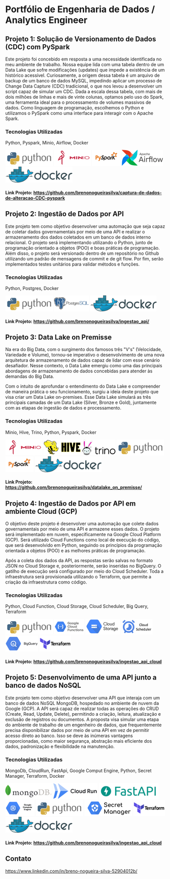 # Portfólio de Engenharia de Dados / Analytics Engineer

## Projeto 1: Solução de Versionamento de Dados (CDC) com PySpark
Este projeto foi concebido em resposta a uma necessidade identificada no meu ambiente de trabalho. Nossa equipe lida com uma tabela dentro de um Data Lake que sofre modificações (updates) que impede a existência de um histórico acessível. Curiosamente, a origem dessa tabela é um arquivo de backup de um banco de dados MySQL, impedindo aplicar um processo de Change Data Capture (CDC) tradicional, o que nos levou a desenvolver um script capaz de simular um CDC. Dada a escala dessa tabela, com mais de dois milhões de linhas e mais de vinte colunas, optamos pelo uso do Spark, uma ferramenta ideal para o processamento de volumes massivos de dados. Como linguagem de programação, escolhemos o Python e utilizamos o PySpark como uma interface para interagir com o Apache Spark.
### Tecnologias Utilizadas
  Python, Pyspark, Minio, Airflow, Docker
<p align="left">
<img src="/img/python-logo.png" alt="python" height="50" /> 
<img src="/img/minio-logo.webp" alt="minio" height="50" /> 
<img src="/img/pyspark.jpg" alt="pyspark" height="50"/> 
<img src="/img/AirflowLogo.png" alt="airflow" height="50"/> 
<img src="/img/docker-logo.png" alt="docker" height="50"/> 
</p>

#### Link Projeto: https://github.com/brenonogueirasilva/captura-de-dados-de-alteracao-CDC-pyspark


## Projeto 2: Ingestão de Dados por API
Este projeto tem como objetivo desenvolver uma automação que seja capaz de coletar dados governamentais por meio de uma API e realizar o armazenamento dos dados coletados em um banco de dados interno relacional. O projeto será implementando utilizando o Python, junto de programação orientado a objetos (POO) e boas práticas de programação. Além disso, o projeto será versionado dentro de um repositório no Github utilizando um padrão de mensagens de commit e de git flow. Por fim, serão implementados testes unitários para validar métodos e funções.
### Tecnologias Utilizadas
  Python, Postgres, Docker
<p align="left">
<img src="/img/python-logo.png" alt="python" height="50" /> 
<img src="/img/postgres-logo.png" alt="minio" height="50" /> 
<img src="/img/docker-logo.png" alt="docker" height="50"/> 
</p>

#### Link Projeto: https://github.com/brenonogueirasilva/ingestao_api/

## Projeto 3: Data Lake on Premisse

Na era do Big Data, com o surgimento dos famosos três "V's" (Velocidade, Variedade e Volume), tornou-se imperativo o desenvolvimento de uma nova arquitetura de armazenamento de dados capaz de lidar com esse cenário desafiador. Nesse contexto, o Data Lake emergiu como uma das principais abordagens de armazenamento de dados concebidas para atender às demandas do Big Data.

Com o intuito de aprofundar o entendimento do Data Lake e compreender de maneira prática o seu funcionamento, surgiu a ideia deste projeto que visa criar um Data Lake on-premises. Esse Data Lake simulará as três principais camadas de um Data Lake (Silver, Bronze e Gold), juntamente com as etapas de ingestão de dados e processamento.

### Tecnologias Utilizadas

  Minio, Hive, Trino, Python, Pyspark, Docker 
<p align="left">
<img src="/img/minio-logo.webp" alt="minio" height="50" /> 
<img src="/img/hive-logo.jpg" alt="hive" height="50" /> 
<img src="/img/trino-logo.png" alt="trino" height="50"/> 
<img src="/img/python-logo.png" alt="python" height="50"/> 
<img src="/img/pyspark.jpg" alt="pyspark" height="50"/> 
<img src="/img/docker-logo.png" alt="docker" height="50"/> 
</p>

#### Link Projeto: https://github.com/brenonogueirasilva/datalake_on_premisse/

## Projeto 4: Ingestão de Dados por API em ambiente Cloud (GCP)

O objetivo deste projeto é desenvolver uma automação que colete dados governamentais por meio de uma API e armazene esses dados. O projeto será implementado em nuvem, especificamente na Google Cloud Platform (GCP). Será utilizado Cloud Functions como local de execução do código, que será desenvolvido em Python, seguindo os princípios da programação orientada a objetos (POO) e as melhores práticas de programação.

Após a coleta dos dados da API, as respostas serão salvas no formato JSON no Cloud Storage e, posteriormente, serão inseridas no BigQuery. O gatilho de execução será configurado por meio do Cloud Scheduler. Toda a infraestrutura será provisionada utilizando o Terraform, que permite a criação da infraestrutura como código.

### Tecnologias Utilizadas

  Python, Cloud Function, Cloud Storage, Cloud Scheduler, Big Query, Terraform  
<p align="left">
<img src="/img/python-logo.png" alt="python" height="50" /> 
<img src="/img/cloud-function.png" alt="cloud-function" height="50" /> 
<img src="/img/logo-googlecloudstorage.png" alt="cloud_storage" height="50" /> 
<img src="/img/cloud-scheduler-2.png" alt="cloud_scheduler" height="50" />
<img src="/img/google-bigquery-logo-1.jpg" alt="google-bigquery" height="50" />
<img src="/img/terraform.png" alt="terraform.png" height="50" />  
</p>

#### Link Projeto: https://github.com/brenonogueirasilva/ingestao_api_cloud

## Projeto 5: Desenvolvimento de uma API junto a banco de dados NoSQL

Este projeto tem como objetivo desenvolver uma API que interaja com um banco de dados NoSQL MongoDB, hospedado no ambiente de nuvem da Google (GCP). A API será capaz de realizar todas as operações do CRUD (Create, Read, Update, Delete), permitindo a criação, leitura, atualização e exclusão de registros ou documentos. A proposta visa simular uma etapa do ambiente de trabalho de um engenheiro de dados, que frequentemente precisa disponibilizar dados por meio de uma API em vez de permitir acesso direto ao banco. Isso se deve às inúmeras vantagens proporcionadas, como maior segurança, abstração mais eficiente dos dados, padronização e flexibilidade na manutenção.

### Tecnologias Utilizadas

  MongoDb, CloudRun, FastApi, Google Comput Engine, Python, Secret Manager, Terraform, Docker
  
<p align="left">
<img src="/img/MongoDB-Logo.jpg" alt="mongoDB" height="50" /> 
<img src="/img/cloud-run.png" alt="cloud-run" height="50" /> 
<img src="/img/fast-api.png" alt="fastapi" height="50"/> 
<img src="/img/Google-Compute-Engine.png" alt="google-compute-engine" height="50"/> 
<img src="/img/python-logo.png" alt="python" height="50"/> 
<img src="/img/secret-manager.png" alt="secret-manager" height="50"/> 
<img src="/img/terraform.png" alt="terraform" height="50"/> 
<img src="/img/docker-logo.png" alt="docker" height="50"/> 
</p>

#### Link Projeto: https://github.com/brenonogueirasilva/ingestao_api_cloud

## Contato
https://www.linkedin.com/in/breno-nogueira-silva-52904012b/
